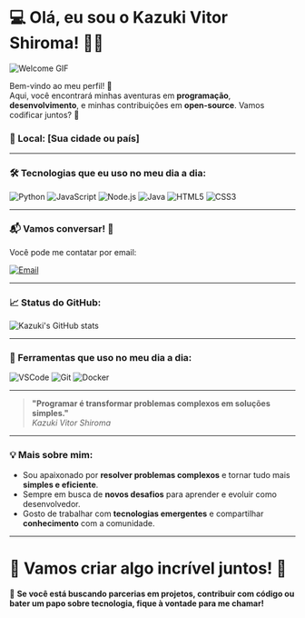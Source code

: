 # 💻 Olá, eu sou o **Kazuki Vitor Shiroma**! 👨‍💻

![Welcome GIF](https://media.giphy.com/media/l1J9sEwJ4ECXMvsoA/giphy.gif)

Bem-vindo ao meu perfil! 🚀  
Aqui, você encontrará minhas aventuras em **programação**, **desenvolvimento**, e minhas contribuições em **open-source**. Vamos codificar juntos? 👾

### 📍 Local: [Sua cidade ou país]

---

### 🛠️ Tecnologias que eu uso no meu dia a dia:

![Python](https://img.shields.io/badge/Python-3776AB?style=for-the-badge&logo=python&logoColor=white)
![JavaScript](https://img.shields.io/badge/JavaScript-F7DF1E?style=for-the-badge&logo=javascript&logoColor=black)
![Node.js](https://img.shields.io/badge/Node.js-339933?style=for-the-badge&logo=node.js&logoColor=white)
![Java](https://img.shields.io/badge/Java-007396?style=for-the-badge&logo=java&logoColor=white)
![HTML5](https://img.shields.io/badge/HTML5-E34F26?style=for-the-badge&logo=html5&logoColor=white)
![CSS3](https://img.shields.io/badge/CSS3-1572B6?style=for-the-badge&logo=css3&logoColor=white)

---

### 📬 Vamos conversar! 📨  
Você pode me contatar por email:

[![Email](https://img.shields.io/badge/Email-D14836?style=for-the-badge&logo=gmail&logoColor=white)](mailto:seuemail@dominio.com)

---

### 📈 Status do GitHub:
![Kazuki's GitHub stats](https://github-readme-stats.vercel.app/api?username=kazukivitor&show_icons=true&count_private=true&hide=prs&theme=radical)

---

### 🔧 Ferramentas que uso no meu dia a dia:
![VSCode](https://img.shields.io/badge/VSCode-007ACC?style=for-the-badge&logo=visualstudiocode&logoColor=white)
![Git](https://img.shields.io/badge/Git-F1502F?style=for-the-badge&logo=git&logoColor=white)
![Docker](https://img.shields.io/badge/Docker-2496ED?style=for-the-badge&logo=docker&logoColor=white)

---

> **"Programar é transformar problemas complexos em soluções simples."**  
> _Kazuki Vitor Shiroma_

---

### 💡 Mais sobre mim:
- Sou apaixonado por **resolver problemas complexos** e tornar tudo mais **simples e eficiente**.
- Sempre em busca de **novos desafios** para aprender e evoluir como desenvolvedor.
- Gosto de trabalhar com **tecnologias emergentes** e compartilhar **conhecimento** com a comunidade.

---

# 🌟 Vamos criar algo incrível juntos! 🌟

🚀 **Se você está buscando parcerias em projetos, contribuir com código ou bater um papo sobre tecnologia, fique à vontade para me chamar!**
